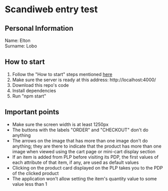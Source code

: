 # Scandiweb entry test

## Personal Information
Name: Elton <br>
Surname: Lobo

## How to start
1. Follow the "How to start" steps mentioned [here](https://github.com/scandiweb/junior-react-endpoint)
2. Make sure the server is ready at this address: http://localhost:4000/
3. Download this repo's code
4. Install dependencies
5. Run "npm start"

## Important points
- Make sure the screen width is at least 1250px
- The buttons with the labels "ORDER" and "CHECKOUT" don't do anything 
- The arrows on the image that has more than one image don't do anything; they are there to indicate that the product has more than one image when viewed using the cart page or mini-cart display section
- If an item is added from PLP before visiting its PDP, the first values of each attribute of that item, if any, are used as default values
- Clicking on the product card displayed on the PLP takes you to the PDP of the clicked product
- The application won't allow setting the item's quantity value to some value less than 1
